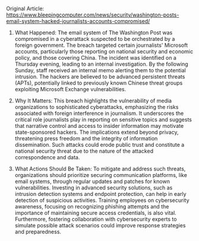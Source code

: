 Original Article: https://www.bleepingcomputer.com/news/security/washington-posts-email-system-hacked-journalists-accounts-compromised/

1) What Happened: The email system of The Washington Post was compromised in a cyberattack suspected to be orchestrated by a foreign government. The breach targeted certain journalists' Microsoft accounts, particularly those reporting on national security and economic policy, and those covering China. The incident was identified on a Thursday evening, leading to an internal investigation. By the following Sunday, staff received an internal memo alerting them to the potential intrusion. The hackers are believed to be advanced persistent threats (APTs), potentially linked to previously known Chinese threat groups exploiting Microsoft Exchange vulnerabilities.

2) Why It Matters: This breach highlights the vulnerability of media organizations to sophisticated cyberattacks, emphasizing the risks associated with foreign interference in journalism. It underscores the critical role journalists play in reporting on sensitive topics and suggests that narrative control and access to insider information may motivate state-sponsored hackers. The implications extend beyond privacy, threatening press freedom and the integrity of information dissemination. Such attacks could erode public trust and constitute a national security threat due to the nature of the attacked correspondence and data.

3) What Actions Should Be Taken: To mitigate and address such threats, organizations should prioritize securing communication platforms, like email systems, through regular updates and patches for known vulnerabilities. Investing in advanced security solutions, such as intrusion detection systems and endpoint protection, can help in early detection of suspicious activities. Training employees on cybersecurity awareness, focusing on recognizing phishing attempts and the importance of maintaining secure access credentials, is also vital. Furthermore, fostering collaboration with cybersecurity experts to simulate possible attack scenarios could improve response strategies and preparedness.
